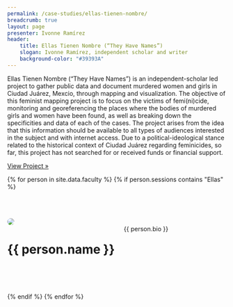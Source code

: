 ```yaml
---
permalink: /case-studies/ellas-tienen-nombre/
breadcrumb: true
layout: page
presenter: Ivonne Ramírez
header: 
    title: Ellas Tienen Nombre (“They Have Names”)
    slogan: Ivonne Ramírez, independent scholar and writer
    background-color: "#39393A"
---
```


Ellas Tienen Nombre (“They Have Names”) is an independent-scholar led project to gather public data and document murdered women and girls in Ciudad Juárez, Mexcio, through mapping and visualization. The objective of this feminist mapping project is to focus on the victims of femi(ni)cide, monitoring and georeferencing the places where the bodies of murdered girls and women have been found, as well as breaking down the specificities and data of each of the cases. The project arises from the idea that this information should be available to all types of audiences interested in the subject and with internet access. Due to a political-ideological stance related to the historical context of Ciudad Juárez regarding feminicides, so far, this project has not searched for or received funds or financial support.  

[View Project »](https://www.ellastienennombre.org/)

{% for person in site.data.faculty %}
{% if person.sessions contains "Ellas" %}
<div class="row" style="margin-top: 4rem; margin-bottom: 4rem; align-items: center;">

<div class="medium-4 columns" style="padding-right: 50px;">
    <img src="../../images/people/{{ person.img }}" style="max-width: 200px; border-radius: 50%;"/>
</div>

<div class="medium-8 columns">
    <h1 style="font-weight: bold;">{{ person.name }}</h1>
    {{ person.bio }}   
</div>

</div>
{% endif %}
{% endfor %}
